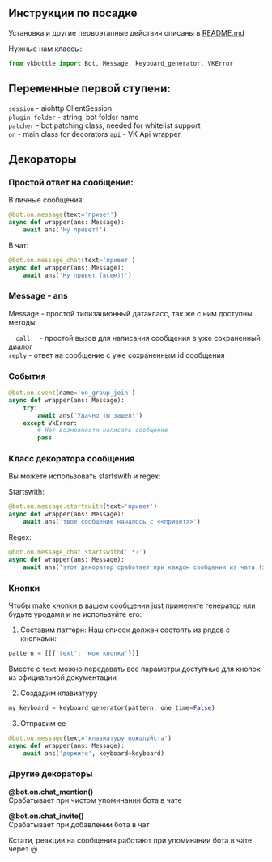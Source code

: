 ## Инструкции по посадке

Установка и другие первоэтапные действия описаны в [README.md](/README.md)

Нужные нам классы:

```python
from vkbottle import Bot, Message, keyboard_generator, VKError
```

## Переменные первой ступени:

`session` - aiohttp ClientSession  
`plugin_folder` - string, bot folder name  
`patcher` -  bot patching class, needed for whitelist support  
`on` - main class for decorators
`api` - VK Api wrapper

## Декораторы

### Простой ответ на сообщение:

В личные сообщения:

```python
@bot.on.message(text='привет')
async def wrapper(ans: Message):
    await ans('Ну привет!')
```

В чат:

```python
@bot.on.message_chat(text='привет')
async def wrapper(ans: Message):
    await ans('Ну привет (всем)!')
```

### Message - ans

Message - простой типизационный датакласс, так же с ним доступны методы:  
  
`__call__` - простой вызов для написания сообщения в уже сохраненный диалог  
`reply` - ответ на сообщение с уже сохраненным id сообщения

### События

```python
@bot.on.event(name='on_group_join')
async def wrapper(ans: Message):
    try:
        await ans('Удачно ты зашел!')
    except VkError:
        # Нет возможности написать сообщение
        pass
```

### Класс декоратора сообщения

Вы можете использовать startswith и regex:

Startswith:
```python
@bot.on.message.startswith(text='привет')
async def wrapper(ans: Message):
    await ans('твое сообщение началось с <<привет>>')
```

Regex:
```python
@bot.on.message_chat.startswith('.*?')
async def wrapper(ans: Message):
    await ans('этот декоратор сработает при каждом сообщении из чата (зач?)')
```

### Кнопки

Чтобы make кнопки в вашем сообщении just примените генератор или будьте уродами и не используйте его:

1) Составим паттерн:
Наш список должен состоять из рядов с кнопками:  
```python
pattern = [[{'text': 'моя кнопка'}]]
```
Вместе с `text` можно передавать все параметры доступные для кнопок из официальной документации

2) Создадим клавиатуру

```python
my_keyboard = keyboard_generator(pattern, one_time=False)
```

3) Отправим ее

```python
@bot.on.message(text='клавиатуру пожалуйста')
async def wrapper(ans: Message):
    await ans('держите', keyboard=keyboard)
```

### Другие декораторы

**@bot.on.chat_mention()**  
Срабатывает при чистом упоминании бота в чате

**@bot.on.chat_invite()**  
Срабатывает при добавлении бота в чат

Кстати, реакции на сообщения работают при упоминании бота в чате через @
